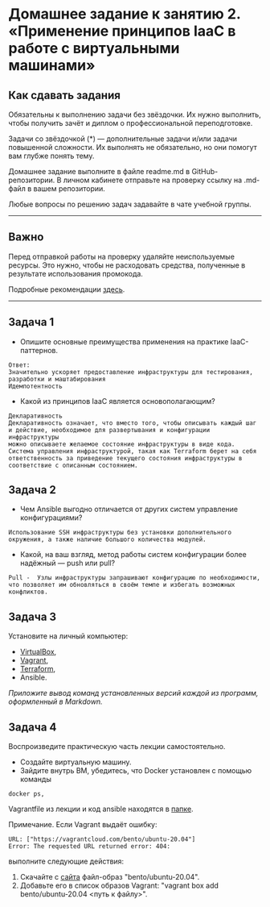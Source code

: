 # Домашнее задание к занятию 2. «Применение принципов IaaC в работе с виртуальными машинами»

## Как сдавать задания

Обязательны к выполнению задачи без звёздочки. Их нужно выполнить, чтобы получить зачёт и диплом о профессиональной переподготовке.

Задачи со звёздочкой (*) — дополнительные задачи и/или задачи повышенной сложности. Их выполнять не обязательно, но они помогут вам глубже понять тему.

Домашнее задание выполните в файле readme.md в GitHub-репозитории. В личном кабинете отправьте на проверку ссылку на .md-файл в вашем репозитории.

Любые вопросы по решению задач задавайте в чате учебной группы.

---


## Важно

Перед отправкой работы на проверку удаляйте неиспользуемые ресурсы.
Это нужно, чтобы не расходовать средства, полученные в результате использования промокода.

Подробные рекомендации [здесь](https://github.com/netology-code/virt-homeworks/blob/virt-11/r/README.md).

---

## Задача 1

- Опишите основные преимущества применения на практике IaaC-паттернов.
```
Ответ:
Значительно ускоряет предоставление инфраструктуры для тестирования, разработки и маштабирования
Идемпотентность
```
- Какой из принципов IaaC является основополагающим?
```
Декларативность
Декларативность означает, что вместо того, чтобы описывать каждый шаг и действие, необходимое для развертывания и конфигурации инфраструктуры
можно описываете желаемое состояние инфраструктуры в виде кода. Система управления инфраструктурой, такая как Terraform берет на себя 
ответственность за приведение текущего состояния инфраструктуры в соответствие с описанным состоянием.
```

## Задача 2

- Чем Ansible выгодно отличается от других систем управление конфигурациями?
```
Использование SSH инфраструктуры без установки дополнительного окружения, а также наличие большого количества модулей.
```
- Какой, на ваш взгляд, метод работы систем конфигурации более надёжный — push или pull?
```
Pull -  Узлы инфраструктуры запрашивают конфигурацию по необходимости, что позволяет им обновляться в своём темпе и избегать возможных конфликтов.
```
## Задача 3

Установите на личный компьютер:

- [VirtualBox](https://www.virtualbox.org/),
- [Vagrant](https://github.com/netology-code/devops-materials),
- [Terraform](https://github.com/netology-code/devops-materials/blob/master/README.md),
- Ansible.

*Приложите вывод команд установленных версий каждой из программ, оформленный в Markdown.*

## Задача 4 

Воспроизведите практическую часть лекции самостоятельно.

- Создайте виртуальную машину.
- Зайдите внутрь ВМ, убедитесь, что Docker установлен с помощью команды
```
docker ps,
```
Vagrantfile из лекции и код ansible находятся в [папке](https://github.com/netology-code/virt-homeworks/tree/virt-11/05-virt-02-iaac/src).

Примечание. Если Vagrant выдаёт ошибку:
```
URL: ["https://vagrantcloud.com/bento/ubuntu-20.04"]     
Error: The requested URL returned error: 404:
```

выполните следующие действия:

1. Скачайте с [сайта](https://app.vagrantup.com/bento/boxes/ubuntu-20.04) файл-образ "bento/ubuntu-20.04".
2. Добавьте его в список образов Vagrant: "vagrant box add bento/ubuntu-20.04 <путь к файлу>".
